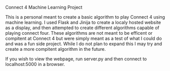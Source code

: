 Connect 4 Machine Learning Project

This is a personal meant to create a basic algorithm to play Connect 4 using machine learning. I used Flask and Jinija to create a localy hosted website as a display, and then attempted to create different algorithms capable of playing connect four. These algorithms are not meant to be efficent or compitent at Connect 4 but were simply meant as a test of what I could do and was a fun side project. While I do not plan to expand this I may try and create a more compitent algorithm in the future.

If you wish to view the webpage, run server.py and then connect to localhost:5000 in a browser.
